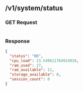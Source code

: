 ## /v1/system/status

### GET Request

```json

```

### Response

```json
{
  "status": "OK",
  "cpu_load": 23.549611764914918,
  "ram_used": 27,
  "ram_available": 11,
  "storage_available": 0,
  "session_count": 0
}
```